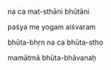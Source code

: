 na ca mat-sthāni bhūtāni

paśya me yogam aiśvaram

bhūta-bhṛn na ca bhūta-stho

mamātmā bhūta-bhāvanaḥ